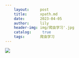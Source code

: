 ```yaml
---
    layout:     post
    title:      xpath.md
    date:       2023-04-05
    author:     lily
    header-img: img/爬虫学习'.jpg
    catalog: 	 true
    tags:       爬虫学习
---
```


![](https://cdn.nlark.com/yuque/0/2022/jpeg/1238904/1661950262760-69ccb717-a97a-4b2a-804e-c826d6bcb2d1.jpeg)
